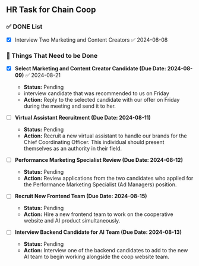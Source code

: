 ## HR Task for Chain Coop

### ✅ DONE List
- [x] Interview Two Marketing and Content Creators ✅ 2024-08-08

### 🔲 Things That Need to be Done

- [x] **Select Marketing and Content Creator Candidate (Due Date: 2024-08-09)** ✅ 2024-08-21
  - **Status:** Pending
  - interview candidate that was recommended to us on Friday
  - **Action:** Reply to the selected candidate with our offer on Friday during the meeting and send it to her.

- [ ] **Virtual Assistant Recruitment (Due Date: 2024-08-11)**
  - **Status:** Pending
  - **Action:** Recruit a new virtual assistant to handle our brands for the Chief Coordinating Officer. This individual should present themselves as an authority in their field.

- [ ] **Performance Marketing Specialist Review (Due Date: 2024-08-12)**
  - **Status:** Pending
  - **Action:** Review applications from the two candidates who applied for the Performance Marketing Specialist (Ad Managers) position.

- [ ] **Recruit New Frontend Team (Due Date: 2024-08-15)**
  - **Status:** Pending
  - **Action:** Hire a new frontend team to work on the cooperative website and AI product simultaneously.

- [ ] **Interview Backend Candidate for AI Team (Due Date: 2024-08-13)**
  - **Status:** Pending
  - **Action:** Interview one of the backend candidates to add to the new AI team to begin working alongside the coop website team.
